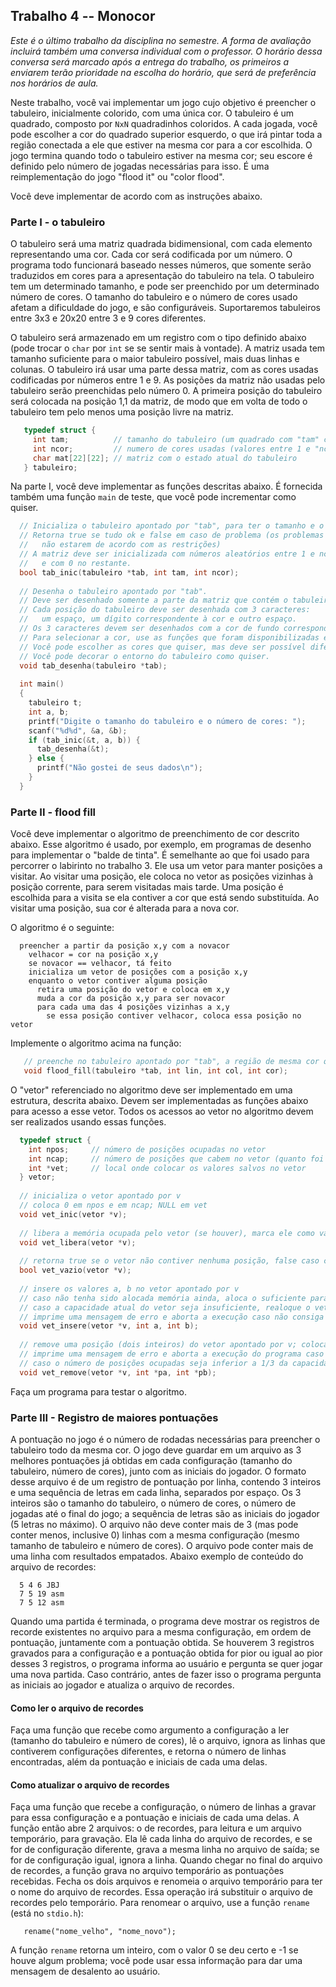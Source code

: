 ## Trabalho 4 -- Monocor

   *Este é o último trabalho da disciplina no semestre.
   A forma de avaliação incluirá também uma conversa individual com o professor.
   O horário dessa conversa será marcado após a entrega do trabalho, os primeiros a enviarem terão prioridade na escolha do horário, que será de preferência nos horários de aula.*
   
Neste trabalho, você vai implementar um jogo cujo objetivo é preencher o tabuleiro, inicialmente colorido, com uma única cor.
O tabuleiro é um quadrado, composto por `NxN` quadradinhos coloridos.
A cada jogada, você pode escolher a cor do quadrado superior esquerdo, o que irá pintar toda a região conectada a ele que estiver na mesma cor para a cor escolhida.
O jogo termina quando todo o tabuleiro estiver na mesma cor; seu escore é definido pelo número de jogadas necessárias para isso.
É uma reimplementação do jogo "flood it" ou "color flood".

Você deve implementar de acordo com as instruções abaixo.

### Parte I - o tabuleiro

O tabuleiro será uma matriz quadrada bidimensional, com cada elemento representando uma cor.
Cada cor será codificada por um número. O programa todo funcionará baseado nesses números, que somente serão traduzidos em cores para a apresentação do tabuleiro na tela.
O tabuleiro tem um determinado tamanho, e pode ser preenchido por um determinado número de cores.
O tamanho do tabuleiro e o número de cores usado afetam a dificuldade do jogo, e são configuráveis.
Suportaremos tabuleiros entre 3x3 e 20x20 entre 3 e 9 cores diferentes.

O tabuleiro será armazenado em um registro com o tipo definido abaixo (pode trocar o `char` por `int` se se sentir mais à vontade).
A matriz usada tem tamanho suficiente para o maior tabuleiro possível, mais duas linhas e colunas.
O tabuleiro irá usar uma parte dessa matriz, com as cores usadas codificadas por números entre 1 e 9.
As posições da matriz não usadas pelo tabuleiro serão preenchidas pelo número 0.
A primeira posição do tabuleiro será colocada na posição 1,1 da matriz, de modo que em volta de todo o tabuleiro tem pelo menos uma posição livre na matriz.

```c
   typedef struct {
     int tam;          // tamanho do tabuleiro (um quadrado com "tam" casas de lado) (entre 3 e 20)
     int ncor;         // numero de cores usadas (valores entre 1 e "ncor") (entre 3 e 9)
     char mat[22][22]; // matriz com o estado atual do tabuleiro
   } tabuleiro;
```

Na parte I, você deve implementar as funções descritas abaixo.
É fornecida também uma função `main` de teste, que você pode incrementar como quiser.

```c
  // Inicializa o tabuleiro apontado por "tab", para ter o tamanho e o número de cores fornecidas.
  // Retorna true se tudo ok e false em caso de problema (os problemas possíveis são tam ou ncor
  //   não estarem de acordo com as restrições)
  // A matriz deve ser inicializada com números aleatórios entre 1 e ncor na região do tabuleiro 
  //   e com 0 no restante.
  bool tab_inic(tabuleiro *tab, int tam, int ncor);
  
  // Desenha o tabuleiro apontado por "tab".
  // Deve ser desenhado somente a parte da matriz que contém o tabuleiro.
  // Cada posição do tabuleiro deve ser desenhada com 3 caracteres: 
  //   um espaço, um dígito correspondente à cor e outro espaço.
  // Os 3 caracteres devem ser desenhados com a cor de fundo correspondente à cor representada pelo dígito.
  // Para selecionar a cor, use as funções que foram disponibilizadas em alguma aula passada.
  // Você pode escolher as cores que quiser, mas deve ser possível diferenciar facilmente as 9 cores.
  // Você pode decorar o entorno do tabuleiro como quiser.
  void tab_desenha(tabuleiro *tab);
  
  int main()
  {
    tabuleiro t;
    int a, b;
    printf("Digite o tamanho do tabuleiro e o número de cores: ");
    scanf("%d%d", &a, &b);
    if (tab_inic(&t, a, b)) {
      tab_desenha(&t);
    } else {
      printf("Não gostei de seus dados\n");
    }
  }
```

### Parte II - flood fill

Você deve implementar o algoritmo de preenchimento de cor descrito abaixo.
Esse algoritmo é usado, por exemplo, em programas de desenho para implementar o "balde de tinta".
É semelhante ao que foi usado para percorrer o labirinto no trabalho 3.
Ele usa um vetor para manter posições a visitar.
Ao visitar uma posição, ele coloca no vetor as posições vizinhas à posição corrente, para serem visitadas mais tarde.
Uma posição é escolhida para a visita se ela contiver a cor que está sendo substituída.
Ao visitar uma posição, sua cor é alterada para a nova cor.

O algoritmo é o seguinte:

```
  preencher a partir da posição x,y com a novacor
    velhacor = cor na posição x,y
    se novacor == velhacor, tá feito
    inicializa um vetor de posições com a posição x,y
    enquanto o vetor contiver alguma posição
      retira uma posição do vetor e coloca em x,y
      muda a cor da posição x,y para ser novacor
      para cada uma das 4 posições vizinhas a x,y
        se essa posição contiver velhacor, coloca essa posição no vetor
```

Implemente o algoritmo acima na função:
```c
   // preenche no tabuleiro apontado por "tab", a região de mesma cor que inicia na posição "lin,col", com a cor "cor"
   void flood_fill(tabuleiro *tab, int lin, int col, int cor);
```

O "vetor" referenciado no algoritmo deve ser implementado em uma estrutura, descrita abaixo.
Devem ser implementadas as funções abaixo para acesso a esse vetor.
Todos os acessos ao vetor no algoritmo devem ser realizados usando essas funções.

```c
  typedef struct {
    int npos;     // número de posições ocupadas no vetor
    int ncap;     // número de posições que cabem no vetor (quanto foi alocado)
    int *vet;     // local onde colocar os valores salvos no vetor
  } vetor;
  
  // inicializa o vetor apontado por v
  // coloca 0 em npos e em ncap; NULL em vet
  void vet_inic(vetor *v);
  
  // libera a memória ocupada pelo vetor (se houver), marca ele como vazio (o que é feito em vet_inic)
  void vet_libera(vetor *v);
  
  // retorna true se o vetor não contiver nenhuma posição, false caso contenha alguma
  bool vet_vazio(vetor *v);
  
  // insere os valores a, b no vetor apontado por v
  // caso não tenha sido alocada memória ainda, aloca o suficiente para 2 posições (4 inteiros)
  // caso a capacidade atual do vetor seja insuficiente, realoque o vetor com o dobro da capacidade atual
  // imprime uma mensagem de erro e aborta a execução caso não consiga alocar memória
  void vet_insere(vetor *v, int a, int b);
  
  // remove uma posição (dois inteiros) do vetor apontado por v; coloca esses valores nos locais apontados por pa e pb
  // imprime uma mensagem de erro e aborta a execução do programa caso o vetor esteja vazio
  // caso o número de posições ocupadas seja inferior a 1/3 da capacidade, realoque o vetor com metade da capacidade
  void vet_remove(vetor *v, int *pa, int *pb);
```

Faça um programa para testar o algoritmo.

### Parte III - Registro de maiores pontuações

A pontuação no jogo é o número de rodadas necessárias para preencher o tabuleiro todo da mesma cor.
O jogo deve guardar em um arquivo as 3 melhores pontuações já obtidas em cada configuração (tamanho do tabuleiro, número de cores), junto com as iniciais do jogador.
O formato desse arquivo é de um registro de pontuação por linha, contendo 3 inteiros e uma sequência de letras em cada linha, separados por espaço. Os 3 inteiros são o tamanho do tabuleiro, o número de cores, o número de jogadas até o final do jogo; a sequência de letras são as iniciais do jogador (5 letras no máximo).
O arquivo não deve conter mais de 3 (mas pode conter menos, inclusive 0) linhas com a mesma configuração (mesmo tamanho de tabuleiro e número de cores).
O arquivo pode conter mais de uma linha com resultados empatados.
Abaixo exemplo de conteúdo do arquivo de recordes:
```
  5 4 6 JBJ
  7 5 19 asm
  7 5 12 asm
```

Quando uma partida é terminada, o programa deve mostrar os registros de recorde existentes no arquivo para a mesma configuração, em ordem de pontuação, juntamente com a pontuação obtida.
Se houverem 3 registros gravados para a configuração e a pontuação obtida for pior ou igual ao pior desses 3 registros, o programa informa ao usuário e pergunta se quer jogar uma nova partida.
Caso contrário, antes de fazer isso o programa pergunta as iniciais ao jogador e atualiza o arquivo de recordes.

#### Como ler o arquivo de recordes

Faça uma função que recebe como argumento a configuração a ler (tamanho do tabuleiro e número de cores), lê o arquivo, ignora as linhas que contiverem configurações diferentes, e retorna o número de linhas encontradas, além da pontuação e iniciais de cada uma delas.

#### Como atualizar o arquivo de recordes

Faça uma função que recebe a configuração, o número de linhas a gravar para essa configuração e a pontuação e iniciais de cada uma delas.
A função então abre 2 arquivos: o de recordes, para leitura e um arquivo temporário, para gravação.
Ela lê cada linha do arquivo de recordes, e se for de configuração diferente, grava a mesma linha no arquivo de saída; se for de configuração igual, ignora a linha.
Quando chegar no final do arquivo de recordes, a função grava no arquivo temporário as pontuações recebidas.
Fecha os dois arquivos e renomeia o arquivo temporário para ter o nome do arquivo de recordes. Essa operação irá substituir o arquivo de recordes pelo temporário.
Para renomear o arquivo, use a função `rename` (está no `stdio.h`):
```
   rename("nome_velho", "nome_novo");
```
A função `rename` retorna um inteiro, com o valor 0 se deu certo e -1 se houve algum problema; você pode usar essa informação para dar uma mensagem de desalento ao usuário.
